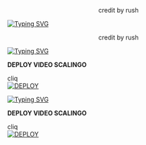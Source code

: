 <p align="center">
credit by rush
</p>

<a href="https://git.io/typing-svg"><img src="https://readme-typing-svg.demolab.com?font=Black+Ops+One&size=50&pause=1000&color=DAA520&center=true&width=910&height=100&lines=HSUBRIBE  OUR YOUTUBE  +CHANEL-bot;Deploy+ASHU+ACADEMY+Youtube" alt="Typing SVG" /></a>
  </p>
<p align="center">
credit by rush
</p>

<a href="https://git.io/typing-svg"><img src="https://readme-typing-svg.demolab.com?font=Black+Ops+One&size=50&pause=1000&color=DAA520&center=true&width=910&height=100&lines=HSUBRIBE  OUR YOUTUBE  +CHANEL-bot;Deploy+ASHU+ACADEMY+Youtube" alt="Typing SVG" /></a>
  </p>

**DEPLOY VIDEO SCALINGO**

cliq
    <br>
    <a href='https://dashboard.render.com/select-repo?type=web' target="_blank"><img alt='DEPLOY' src='https://img.shields.io/badge/-DEPLOY-black?style=for-the-badge&logo=SCALINGO&logoColor=red'/></a>


<a href="https://git.io/typing-svg"><img src="https://readme-typing-svg.demolab.com?font=Black+Ops+One&size=50&pause=1000&color=DAA520&center=true&width=910&height=100&lines=How  to deploy  +bot-wach;Deploy+ASHU+ACADEMY+Youtube" alt="Typing SVG" /></a>
  </p>

**DEPLOY VIDEO SCALINGO**

cliq
    <br>
    <a href='https://dashboard.render.com/select-repo?type=web' target="_blank"><img alt='DEPLOY' src='https://img.shields.io/badge/-DEPLOY-black?style=for-the-badge&logo=SCALINGO&logoColor=red'/></a>
